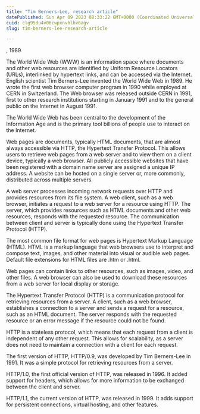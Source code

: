 ```yaml
---
title: "Tim Berners-Lee, research article"
datePublished: Sun Apr 09 2023 08:33:22 GMT+0000 (Coordinated Universal Time)
cuid: clg95du4v06cwpxnvhlhv6agv
slug: tim-berners-lee-research-article

---
```


, 1989

The World Wide Web (WWW) is an information space where documents and other web resources are identified by Uniform Resource Locators (URLs), interlinked by hypertext links, and can be accessed via the Internet. English scientist Tim Berners-Lee invented the World Wide Web in 1989. He wrote the first web browser computer program in 1990 while employed at CERN in Switzerland. The Web browser was released outside CERN in 1991, first to other research institutions starting in January 1991 and to the general public on the Internet in August 1991.

The World Wide Web has been central to the development of the Information Age and is the primary tool billions of people use to interact on the Internet.

Web pages are documents, typically HTML documents, that are almost always accessible via HTTP, the Hypertext Transfer Protocol. This allows users to retrieve web pages from a web server and to view them on a client device, typically a web browser. All publicly accessible websites that have been registered with a domain name server are assigned a unique IP address. A website can be hosted on a single server or, more commonly, distributed across multiple servers.

A web server processes incoming network requests over HTTP and provides resources from its file system. A web client, such as a web browser, initiates a request to a web server for a resource using HTTP. The server, which provides resources such as HTML documents and other web resources, responds with the requested resource. The communication between client and server is typically done using the Hypertext Transfer Protocol (HTTP).

The most common file format for web pages is Hypertext Markup Language (HTML). HTML is a markup language that web browsers use to interpret and compose text, images, and other material into visual or audible web pages. Default file extensions for HTML files are .htm or .html.

Web pages can contain links to other resources, such as images, video, and other files. A web browser can also be used to download these resources from a web server for local display or storage.

The Hypertext Transfer Protocol (HTTP) is a communication protocol for retrieving resources from a server. A client, such as a web browser, establishes a connection to a server and sends a request for a resource, such as an HTML document. The server responds with the requested resource or an error message if the resource could not be found.

HTTP is a stateless protocol, which means that each request from a client is independent of any other request. This allows for scalability, as a server does not need to maintain a connection with a client for each request.

The first version of HTTP, HTTP/0.9, was developed by Tim Berners-Lee in 1991. It was a simple protocol for retrieving resources from a server.

HTTP/1.0, the first official version of HTTP, was released in 1996. It added support for headers, which allows for more information to be exchanged between the client and server.

HTTP/1.1, the current version of HTTP, was released in 1999. It adds support for persistent connections, virtual hosting, and other features.